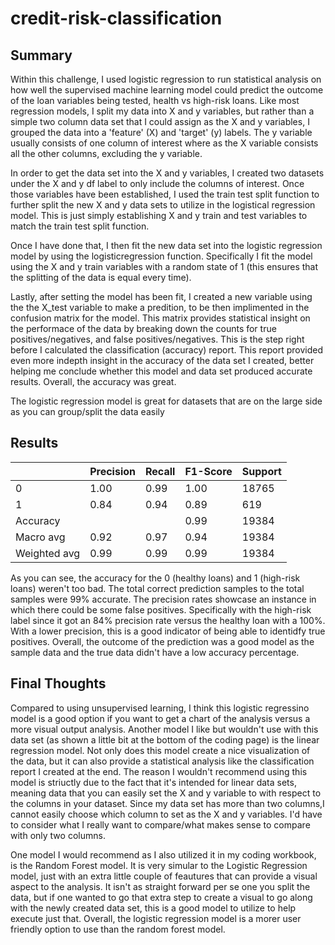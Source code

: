 # credit-risk-classification

## Summary

Within this challenge, I used logistic regression to run statistical analysis on how well the supervised machine learning model could predict the outcome of the loan variables being tested, health vs high-risk loans. Like most regression models, I split my data into X and y variables, but rather than a simple two column data set that I could assign as the X and y variables, I grouped the data into a 'feature' (X) and 'target' (y) labels. The y variable usually consists of one column of interest where as the X variable consists all the other columns, excluding the y variable. 

In order to get the data set into the X and y variables, I created two datasets under the X and y df label to only include the columns of interest. Once those variables have been established, I used the train test split function to further split the new X and y data sets to utilize in the logistical regression model. This is just simply establishing X and y train and test variables to match the train test split function.

Once I have done that, I then fit the new data set into the logistic regression model by using the logisticregression function. Specifically I fit the model using the X and y train variables with a random state of 1 (this ensures that the splitting of the data is equal every time).

Lastly, after setting the model has been fit, I created a new variable using the  the X_test variable to make a predition, to be then implimented in the confusion matrix for the model. This matrix provides statistical insight on the performace of the data by breaking down the counts for true positives/negatives, and false positives/negatives. This is the step right before I calculated the classification (accuracy) report. This report provided even more indepth insight in the accuracy of the data set I created, better helping me conclude whether this model and data set produced accurate results. Overall, the accuracy was great.

The logistic regression model is great for datasets that are on the large side as you can group/split the data easily

## Results

|              | Precision | Recall | F1-Score | Support |
|--------------|-----------|--------|----------|---------|
|            0 | 1.00      | 0.99   | 1.00     | 18765   |
|            1 | 0.84      | 0.94   | 0.89     | 619     |
|      Accuracy|           |        | 0.99     | 19384   |
|     Macro avg| 0.92      | 0.97   | 0.94     | 19384   |
|  Weighted avg| 0.99      | 0.99   | 0.99     | 19384   |


As you can see, the accuracy for the 0 (healthy loans) and 1 (high-risk loans) weren't too bad. The total correct prediction samples to the total samples were 99% accurate. The precision rates showcase an instance in which there could be some false positives. Specifically with the high-risk label since it got an 84% precision rate versus the healthy loan with a 100%. With a lower precision, this is a good indicator of being able to identidfy true positives. Overall, the outcome of the prediction was a good model as the sample data and the true data didn't have a low accuracy percentage.

## Final Thoughts

Compared to using unsupervised learning, I think this logistic regressino model is a good option if you want to get a chart of the analysis versus a more visual output analysis. Another model I like but wouldn't use with this data set (as shown a little bit at the bottom of the coding page) is the linear regression model. Not only does this model create a nice visualization of the data, but it can also provide a statistical analysis like the classification report I created at the end. The reason I wouldn't recommend using this model is striuctly due to the fact that it's intended for linear data sets, meaning data that you can easily set the X and y variable to with respect to the columns in your dataset. Since my data set has more than two columns,I cannot easily choose which column to set as the X and y variables. I'd have to consider what I really want to compare/what makes sense to compare with only two columns.

One model I would recommend as I also utilized it in my coding workbook, is the Random Forest model. It is very simular to the Logistic Regression model, just with an extra little couple of feautures that can provide a visual aspect to the analysis. It isn't as straight forward per se one you split the data, but if one wanted to go that extra step to create a visual to go along with the newly created data set, this is a good model to utilize to help execute just that. Overall, the logistic regression model is a morer user friendly option to use than the random forest model.